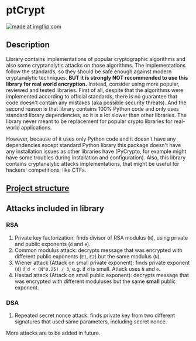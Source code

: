 # ptCrypt

<a href="https://imgflip.com/i/5wzuke"><img src="https://i.imgflip.com/5wzuke.jpg" title="made at imgflip.com"/></a><div><a href="https://imgflip.com/memegenerator"></a></div>

## Description
Library contains implementations of popular cryptographic algorithms and also some cryptanalytic attacks on those algorithms. The implementations follow the standards, so they should be safe enough against modern cryptanalytic techniques. __BUT it is strongly NOT recommended to use this library for real world encryption.__ Instead, consider using more popular, reviewed and tested libraries. First of all, despite that the algorithms were implemented according to official standards, there is no guarantee that code doesn't contain any mistakes (aka possible security threats). And the second reason is that library contains 100% Python code and only uses standard library dependencies, so it is a lot slower than other libraries. The library never meant to be replacement for popular crypto libraries for real-world applications.

However, because of it uses only Python code and it doesn't have any dependencies except standard Python library this package doesn't have any installation issues as other libraries have (PyCrypto, for example might have some troubles during installation and configuration). Also, this library contains cryptanalytic attacks implementations, that might be useful for hackers' competitions, like CTFs.

## [Project structure](./ptCrypt/README.md)

## Attacks included in library

### RSA
1. Private key factorization: finds divisor of RSA modulus (`N`), using private and public exponents (`d` and `e`).
2. Common modulus attack: decrypts message that was encrypted with different public exponents (`E1`, `E2`) but the same modulus (`N`).
3. Wiener attack (Attack on small private exponent): finds private exponent (`d`) if `d < (N^0.25) / 3`, e.g. if `d` is small. Attack uses `N` and `e`.
4. Hastad attack (Attack on small public exponent): decrypts message that was encrypted with different moduluses but the same __small__ public exponent.

### DSA
1. Repeated secret nonce attack: finds private key from two different signatures that used same parameters, including secret nonce.

More attacks are to be added in future.
